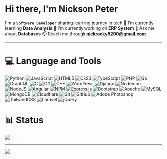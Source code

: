 # Hi there, I'm Nickson Peter

I'm a **`Software Developer`** sharing learning journey in tech
🌱 I’m currently learning **Data Analysis**
🔭 I’m currently working on **ERP System**
💬 Ask me about **Databases**
📫 Reach me through **nickrocky5200@gmail.com**

---

# 💻 Language and Tools

![Python](https://img.shields.io/badge/python-3670A0?style=for-the-badge&logo=python&logoColor=ffdd54) ![JavaScript](https://img.shields.io/badge/javascript-%23323330.svg?style=for-the-badge&logo=javascript&logoColor=%23F7DF1E) ![HTML5](https://img.shields.io/badge/html5-%23E34F26.svg?style=for-the-badge&logo=html5&logoColor=white) ![CSS3](https://img.shields.io/badge/css3-%231572B6.svg?style=for-the-badge&logo=css3&logoColor=white) ![TypeScript](https://img.shields.io/badge/typescript-%23007ACC.svg?style=for-the-badge&logo=typescript&logoColor=white) ![PHP](https://img.shields.io/badge/php-%23777BB4.svg?style=for-the-badge&logo=php&logoColor=white) ![Go](https://img.shields.io/badge/go-%2300ADD8.svg?style=for-the-badge&logo=go&logoColor=white) ![GraphQL](https://img.shields.io/badge/-GraphQL-E10098?style=for-the-badge&logo=graphql&logoColor=white) ![C](https://img.shields.io/badge/c-%2300599C.svg?style=for-the-badge&logo=c&logoColor=white) ![C#](https://img.shields.io/badge/c%23-%23239120.svg?style=for-the-badge&logo=csharp&logoColor=white) ![C++](https://img.shields.io/badge/c++-%2300599C.svg?style=for-the-badge&logo=c%2B%2B&logoColor=white) ![WordPress](https://img.shields.io/badge/WordPress-%23117AC9.svg?style=for-the-badge&logo=WordPress&logoColor=white) ![Django](https://img.shields.io/badge/django-%23092E20.svg?style=for-the-badge&logo=django&logoColor=white) ![Nodemon](https://img.shields.io/badge/NODEMON-%23323330.svg?style=for-the-badge&logo=nodemon&logoColor=%BBDEAD) ![NodeJS](https://img.shields.io/badge/node.js-6DA55F?style=for-the-badge&logo=node.js&logoColor=white) ![Angular](https://img.shields.io/badge/angular-%23DD0031.svg?style=for-the-badge&logo=angular&logoColor=white) ![NPM](https://img.shields.io/badge/NPM-%23CB3837.svg?style=for-the-badge&logo=npm&logoColor=white) ![Express.js](https://img.shields.io/badge/express.js-%23404d59.svg?style=for-the-badge&logo=express&logoColor=%2361DAFB) ![Bootstrap](https://img.shields.io/badge/bootstrap-%238511FA.svg?style=for-the-badge&logo=bootstrap&logoColor=white) ![Apache](https://img.shields.io/badge/apache-%23D42029.svg?style=for-the-badge&logo=apache&logoColor=white) ![MySQL](https://img.shields.io/badge/mysql-4479A1.svg?style=for-the-badge&logo=mysql&logoColor=white) ![MongoDB](https://img.shields.io/badge/MongoDB-%234ea94b.svg?style=for-the-badge&logo=mongodb&logoColor=white) ![Cloudflare](https://img.shields.io/badge/Cloudflare-F38020?style=for-the-badge&logo=Cloudflare&logoColor=white) ![Git](https://img.shields.io/badge/git-%23F05033.svg?style=for-the-badge&logo=git&logoColor=white) ![GitHub](https://img.shields.io/badge/github-%23121011.svg?style=for-the-badge&logo=github&logoColor=white) ![Adobe Photoshop](https://img.shields.io/badge/adobe%20photoshop-%2331A8FF.svg?style=for-the-badge&logo=adobe%20photoshop&logoColor=white) ![TailwindCSS](https://img.shields.io/badge/tailwindcss-%2338B2AC.svg?style=for-the-badge&logo=tailwind-css&logoColor=white) ![Laravel](https://img.shields.io/badge/laravel-%23FF2D20.svg?style=for-the-badge&logo=laravel&logoColor=white) ![jQuery](https://img.shields.io/badge/jquery-%230769AD.svg?style=for-the-badge&logo=jquery&logoColor=white)

#

# 📊 Status

![](https://github-readme-stats.vercel.app/api/top-langs/?username=nicksonpeter&theme=dark&hide_border=false&include_all_commits=false&count_private=false&layout=compact)

---

[![](https://visitcount.itsvg.in/api?id=nicksonpeter&icon=0&color=0)](https://visitcount.itsvg.in)
